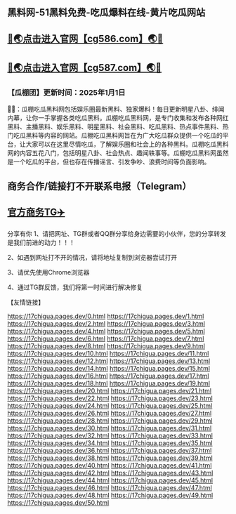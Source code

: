 黑料网-51黑料免费-吃瓜爆料在线-黄片吃瓜网站
----
[🔞🌏点击进入官网【cg586.com】🌏🔞](https://51blw.github.io/)
----
[🔞🌏点击进入官网【cg587.com】🌏🔞](https://51blw.github.io/)
----
<h3>【瓜棚团】更新时间：2025年1月1日</h3>

🔞📢：瓜棚吃瓜黑料网包括娱乐圈最新黑料、独家爆料！每日更新明星八卦、绯闻内幕，让你一手掌握各类吃瓜黑料。瓜棚吃瓜黑料网，是专门收集和发布各种网红黑料、主播黑料、娱乐黑料、明星黑料、社会黑料、吃瓜黑料、热点事件黑料、热门吃瓜黑料等内容的网站。瓜棚吃瓜黑料网旨在为广大吃瓜群众提供一个吃瓜的平台，让大家可以在这里尽情吃瓜，了解娱乐圈和社会上的各种黑料。瓜棚吃瓜黑料网的内容五花八门，包括明星八卦、社会热点、趣闻轶事等。瓜棚吃瓜黑料网虽然是一个吃瓜的平台，但也存在传播谣言、引发争吵、浪费时间等负面影响。

商务合作/链接打不开联系电报（Telegram）
---
[官方商务TG✈️](https://t.me/Wenge58/)
---
分享有你
1、请把网址、TG群或者QQ群分享给身边需要的小伙伴，您的分享转发是我们前进的动力！！！

2、如遇到网址打不开的情况，请将地址复制到浏览器尝试打开

3、请优先使用Chrome浏览器

4、通过TG群反馈，我们将第一时间进行解决修复

【友情链接】

https://17chigua.pages.dev/0.html
https://17chigua.pages.dev/1.html
https://17chigua.pages.dev/2.html
https://17chigua.pages.dev/3.html
https://17chigua.pages.dev/4.html
https://17chigua.pages.dev/5.html
https://17chigua.pages.dev/6.html
https://17chigua.pages.dev/7.html
https://17chigua.pages.dev/8.html
https://17chigua.pages.dev/9.html
https://17chigua.pages.dev/10.html
https://17chigua.pages.dev/11.html
https://17chigua.pages.dev/12.html
https://17chigua.pages.dev/13.html
https://17chigua.pages.dev/14.html
https://17chigua.pages.dev/15.html
https://17chigua.pages.dev/16.html
https://17chigua.pages.dev/17.html
https://17chigua.pages.dev/18.html
https://17chigua.pages.dev/19.html
https://17chigua.pages.dev/20.html
https://17chigua.pages.dev/21.html
https://17chigua.pages.dev/22.html
https://17chigua.pages.dev/23.html
https://17chigua.pages.dev/24.html
https://17chigua.pages.dev/25.html
https://17chigua.pages.dev/26.html
https://17chigua.pages.dev/27.html
https://17chigua.pages.dev/28.html
https://17chigua.pages.dev/29.html
https://17chigua.pages.dev/30.html
https://17chigua.pages.dev/31.html
https://17chigua.pages.dev/32.html
https://17chigua.pages.dev/33.html
https://17chigua.pages.dev/34.html
https://17chigua.pages.dev/35.html
https://17chigua.pages.dev/36.html
https://17chigua.pages.dev/37.html
https://17chigua.pages.dev/38.html
https://17chigua.pages.dev/39.html
https://17chigua.pages.dev/40.html
https://17chigua.pages.dev/41.html
https://17chigua.pages.dev/42.html
https://17chigua.pages.dev/43.html
https://17chigua.pages.dev/44.html
https://17chigua.pages.dev/45.html
https://17chigua.pages.dev/46.html
https://17chigua.pages.dev/47.html
https://17chigua.pages.dev/48.html
https://17chigua.pages.dev/49.html
https://17chigua.pages.dev/50.html




